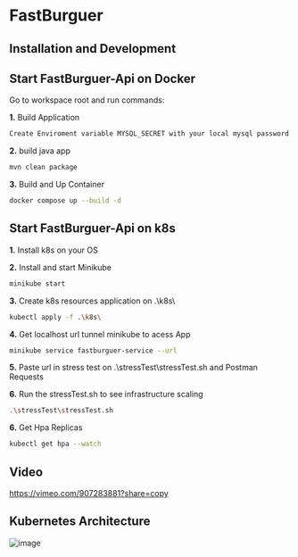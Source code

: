 # FastBurguer

## Installation and Development

## Start FastBurguer-Api on Docker
Go to workspace root and run commands:

**1.** Build Application
 ```bash
 Create Enviroment variable MYSQL_SECRET with your local mysql password
 ```
**2.** build java app
 ```bash
 mvn clean package
 ```

**3.** Build and Up Container
 ```bash
 docker compose up --build -d
 ```

 ## Start FastBurguer-Api on k8s

 **1.** Install k8s on your OS

 **2.** Install and start Minikube
 ```bash
 minikube start
 ```

 **3.** Create k8s resources application on .\k8s\
 ```bash
 kubectl apply -f .\k8s\
 ```

 **4.** Get localhost url tunnel minikube to acess App
 ```bash
 minikube service fastburguer-service --url
 ```

 **5.** Paste url in stress test on .\stressTest\stressTest.sh and Postman Requests

 **6.** Run the stressTest.sh to see infrastructure scaling
 ```bash
 .\stressTest\stressTest.sh
 ```

 **6.** Get Hpa Replicas
 ```bash
kubectl get hpa --watch
 ```

## Video
https://vimeo.com/907283881?share=copy

## Kubernetes Architecture
![image](https://github.com/Gui182/FastBurguer/assets/25313322/3a48754f-9fce-415a-93b7-82950e67d5ed)


